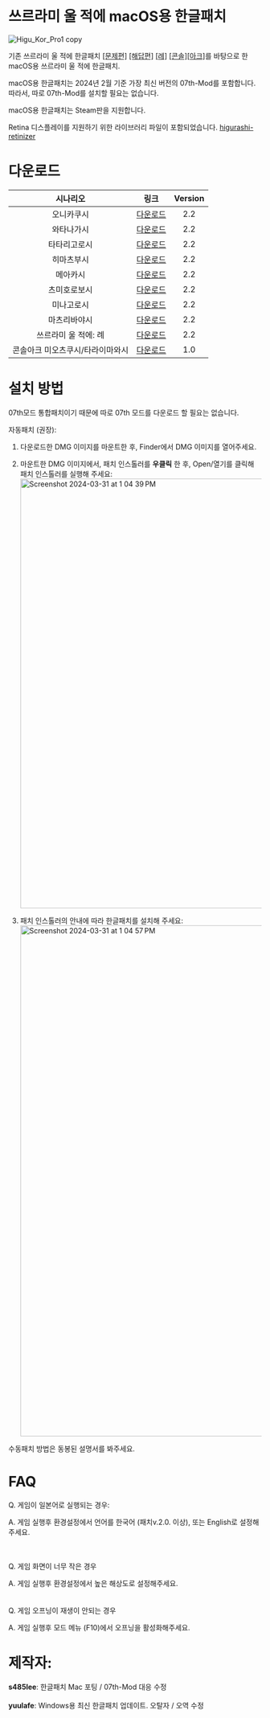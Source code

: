 # 쓰르라미 울 적에 macOS용 한글패치
![Higu_Kor_Pro1 copy](https://github.com/s485lee/Higurashi_Korean_Mac/assets/155126361/fd296659-d00e-46b6-91d2-07773c39f01a)<br /> 

기존 쓰르라미 울 적에 한글패치 [[문제편]](https://gall.dcinside.com/mgallery/board/view/?id=higurashi&no=7077) [[해답편]](https://gall.dcinside.com/mgallery/board/view/?id=higurashi&no=11567) [[례]](https://gall.dcinside.com/m/higurashi/521638) [[콘솔]](https://gall.dcinside.com/mgallery/board/view/?id=higurashi&no=215292)[[아크]](https://gall.dcinside.com/mgallery/board/view/?id=higurashi&no=567828)를 바탕으로 한 macOS용 쓰르라미 울 적에 한글패치.<br /> 

macOS용 한글패치는 2024년 2월 기준 가장 최신 버전의 07th-Mod를 포함합니다. 따라서, 따로 07th-Mod를 설치할 필요는 없습니다.<br />

macOS용 한글패치는 Steam판을 지원합니다.<br />

Retina 디스플레이를 지원하기 위한 라이브러리 파일이 포함되었습니다. [higurashi-retinizer](https://github.com/TellowKrinkle/higurashi-retinaizer)<br />

# 다운로드
| 시나리오  | 링크 | Version |
| :---:  | :---:  | :---:  |
| 오니카쿠시  | [다운로드](https://mega.nz/file/rFhlgApD#H1FQpvjh5GcYONXPm8mT3Q4FhRB_LNlqsiGLTusFGHQ)  | 2.2  |
| 와타나가시 | [다운로드](https://mega.nz/file/vBogFLRY#00YW6QuN8skFKPNICrzebC-2hfkpyxU00Srft9M_frk)  | 2.2  |
| 타타리고로시  | [다운로드](https://mega.nz/file/jZgw3ZQZ#86nZJ55skVKCZgS7sIIQCc_R7COeHAqpuIHEHqv1Upw)  | 2.2  |
| 히마츠부시  | [다운로드](https://mega.nz/file/DcwRyAJZ#_G205Q2i3zUIzhWive85h2QMThxZG5tcUu00pCVRVWI)  | 2.2  |
| 메아카시  | [다운로드](https://mega.nz/file/SMJ0EAiB#rujO_P4SzVaEa3LNYunQEItQNPMX03OALwdtRVE2P5A)  | 2.2  |
| 츠미호로보시  | [다운로드](https://mega.nz/file/7dphUT5A#4tVqTjhbWeXa_WSsAFtmj2LzFv3fCg1Qn1kg8UUnW30)  | 2.2  |
| 미나고로시  | [다운로드](https://mega.nz/file/rAZ23YBJ#AnDQjVfsV05CLPjAuiD64qI9Jqe9kjcg5ab4qMKHhoI)  | 2.2  |
| 마츠리바야시  | [다운로드](https://mega.nz/file/CVIj2axJ#25XRHeoWPta4zLzKx81MC1GlrFVmAtOiZhtAh0lQPgY)  | 2.2  |
| 쓰르라미 울 적에: 례  | [다운로드](https://mega.nz/file/OYAE1ZaD#ZWMKNdoC8Ke2_l03Xpv86_p7PipiplgpHjGgdNCs8Wc)  | 2.2  |
| 콘솔아크 미오츠쿠시/타라이마와시  | [다운로드](https://github.com/s485lee/Miot_Omot_Korean/releases/tag/Release)  | 1.0  |


# 설치 방법
07th모드 통합패치이기 때문에 따로 07th 모드를 다운로드 할 필요는 없습니다. <br />

자동패치 (권장):<br /> 

1. 다운로드한 DMG 이미지를 마운트한 후, Finder에서 DMG 이미지를 열어주세요. <br />

2. 마운트한 DMG 이미지에서, 패치 인스톨러를 **우클릭** 한 후, Open/열기를 클릭해 패치 인스톨러를 실행해 주세요:<br />
<img width="855" alt="Screenshot 2024-03-31 at 1 04 39 PM" src="https://github.com/s485lee/Higurashi_Korean_Mac/assets/155126361/5279c053-7704-418e-8933-9173987553eb"><br /> 

3. 패치 인스톨러의 안내에 따라 한글패치를 설치해 주세요: <br />
<img width="1017" alt="Screenshot 2024-03-31 at 1 04 57 PM" src="https://github.com/s485lee/Higurashi_Korean_Mac/assets/155126361/359871f8-3e4b-4b00-977a-95749536a27a"><br /> 

수동패치 방법은 동봉된 설명서를 봐주세요.

# FAQ
Q. 게임이 일본어로 실행되는 경우:<br />

A. 게임 실행후 환경설정에서 언어를 한국어 (패치v.2.0. 이상), 또는 English로 설정해주세요.<br />

<br />
<br />
Q. 게임 화면이 너무 작은 경우<br />

A. 게임 실행후 환경설정에서 높은 해상도로 설정해주세요.<br />
<br />
<br />
Q. 게임 오프닝이 재생이 안되는 경우<br />

A. 게임 실행후 모드 메뉴 (F10)에서 오프닝을 활성화해주세요.<br />

# 제작자:
**s485lee**: 한글패치 Mac 포팅 / 07th-Mod 대응 수정<br />
<br />
**yuulafe**: Windows용 최신 한글패치 업데이트. 오탈자 / 오역 수정

